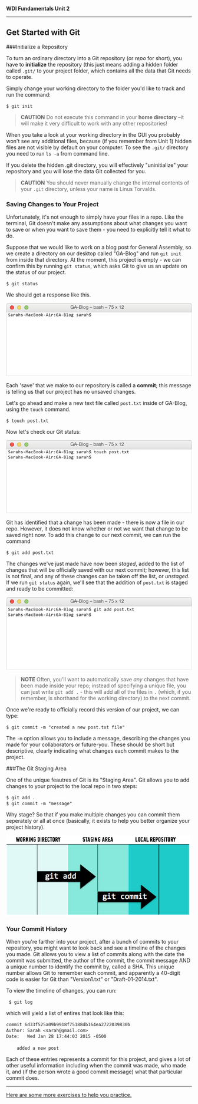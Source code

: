 **WDI Fundamentals Unit 2**

---

## Get Started with Git

###Initialize a Repository

To turn an ordinary directory into a Git repository (or *repo* for short), you have to **initialize** the repository (this just means adding a hidden folder called `.git/` to your project folder, which contains all the data that Git needs to operate.

Simply change your working directory to the folder you'd like to track and run the command:

```
$ git init
```
> **CAUTION** Do not execute this command in your **home directory** –it will make it very difficult to work with any other repositories!

When you take a look at your working directory in the GUI you probably won't see any additional files, because (if you remember from Unit 1) hidden files are not visible by default on your computer.  To see the `.git/` directory you need to run `ls -a` from command line.

If you delete the hidden .git directory, you will effectively "uninitialize" your repository and you will lose the data Git collected for you.

> **CAUTION** You should never manually change the internal contents of your `.git` directory, unless your name is Linus Torvalds.

### Saving Changes to Your Project

Unfortunately, it's not enough to simply have your files in a repo. Like the terminal, Git doesn't make any assumptions about what changes you want to save or when you want to save them - you need to explicitly tell it what to do.

Suppose that we would like to work on a blog post for General Assembly, so we create a directory on our desktop called "GA-Blog" and run `git init` from inside that directory. At the moment, this project is empty - we can confirm this by running `git status`, which asks Git to give us an update on the status of our project.

```
$ git status
```

We should get a response like this.

![Git Status of GA-Blog](../assets/chapter2/git_status.gif)

Each 'save' that we make to our repository is called a **commit**; this message is telling us that our project has no unsaved changes.

Let's go ahead and make a new text file called `post.txt` inside of GA-Blog, using the `touch` command.

```
$ touch post.txt
```

Now let's check our Git status:

![Git Status of GA-Blog](../assets/chapter2/git_status_untracked.gif)

Git has identified that a change has been made - there is now a file in our repo. However, it does not know whether or not we want that change to be saved right now. To add this change to our next commit, we can run the command

```
$ git add post.txt
```
The changes we've just made have now been *staged*, added to the list of changes that will be officially saved with our next commit; however, this list is not final, and any of these changes can be taken off the list, or *unstaged*. If we run `git status` again, we'll see that the addition of `post.txt` is staged and ready to be committed:

![Git Status of GA-Blog](../assets/chapter2/git_status_staged.gif)

> **NOTE** Often, you'll want to automatically save *any* changes that have been made inside your repo; instead of specifying a unique file, you can just write `git add .` - this will add all of the files in `.` (which, if you remember, is shorthand for the working directory) to the next commit.

Once we're ready to officially record this version of our project, we can type:

    $ git commit -m "created a new post.txt file"

The `-m` option allows you to include a message, describing the changes you made for your collaborators or future-you. These should be short but descriptive, clearly indicating what changes each commit makes to the project.

###The Git Staging Area

One of the unique feautres of Git is its "Staging Area".  Git allows you to add changes to your project to the local repo in two steps:

```
$ git add .
$ git commit -m "message"
```

Why stage? So that if you make multiple changes you can commit them seperately or all at once (basically, it exists to help you better organize your project history).

![Git Staging Area](../assets/chapter2/add_commit.png)



### Your Commit History

When you're farther into your project, after a bunch of commits to your repository, you might want to look back and see a timeline of the changes you made. Git allows you to view a list of commits along with the date the commit was submitted, the author of the commit, the commit message AND a unique number to identify the commit by, called a SHA. This unique number allows Git to remember each commit, and apparently a 40-digit code is easier for Git than "Version1.txt" or "Draft-01-2014.txt".

To view the timeline of changes, you can run:

```
 $ git log
```

which will yield a list of entires that look like this:

```
commit 6d33f525a09b9918f75188db164ea2722039830b
Author: Sarah <sarah@gmail.com>
Date:   Wed Jan 28 17:44:03 2015 -0500

    added a new post

```

Each of these entries represents a commit for this project, and gives a lot of other useful information including when the commit was made, who made it, and (if the person wrote a good commit message) what that particular commit does.

---

[Here are some more exercises to help you practice.](04_exercise.md)


